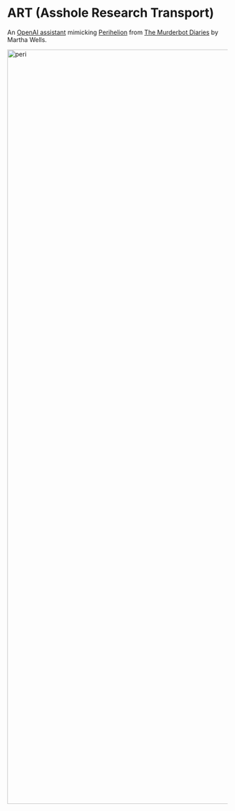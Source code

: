 # ART (Asshole Research Transport)

An [OpenAI assistant](https://platform.openai.com/docs/assistants/overview) mimicking [Perihelion](https://murderbot.fandom.com/wiki/Perihelion) from [The Murderbot Diaries](https://www.marthawells.com/murderbot.htm) by Martha Wells.

<img width="1725" alt="peri" src="https://github.com/asross/ART/assets/1022564/d2f1c3e2-96ff-4bd0-b0de-679671dfd99e">
